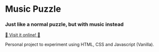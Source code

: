 # Music Puzzle

### Just like a normal puzzle, but with music instead 

[:musical_note: Visit it online! :musical_note:](http://musicpuzzle.free.fr/)



Personal project to experiment using HTML, CSS and Javascript (Vanilla).

  

